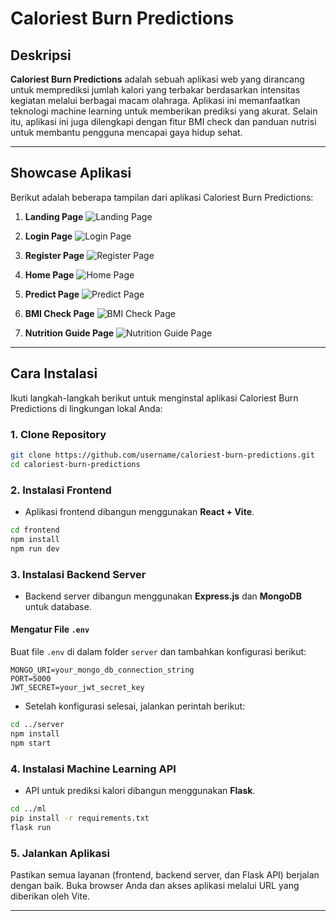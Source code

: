 # Caloriest Burn Predictions

## Deskripsi
**Caloriest Burn Predictions** adalah sebuah aplikasi web yang dirancang untuk memprediksi jumlah kalori yang terbakar berdasarkan intensitas kegiatan melalui berbagai macam olahraga. Aplikasi ini memanfaatkan teknologi machine learning untuk memberikan prediksi yang akurat. Selain itu, aplikasi ini juga dilengkapi dengan fitur BMI check dan panduan nutrisi untuk membantu pengguna mencapai gaya hidup sehat.

---

## Showcase Aplikasi

Berikut adalah beberapa tampilan dari aplikasi Caloriest Burn Predictions:

1. **Landing Page**
![Landing Page](https://res.cloudinary.com/doypx7azh/image/upload/v1734921860/localhost_5173_landing_Nest_Hub_Max_iulonc.png)

2. **Login Page**
![Login Page](./showcase/login-page.png)

3. **Register Page**
![Register Page](./showcase/register-page.png)

4. **Home Page**
![Home Page](./showcase/home-page.png)

5. **Predict Page**
![Predict Page](./showcase/predict-page.png)

6. **BMI Check Page**
![BMI Check Page](./showcase/bmi-check-page.png)

7. **Nutrition Guide Page**
![Nutrition Guide Page](./showcase/nutrition-guide-page.png)

---

## Cara Instalasi

Ikuti langkah-langkah berikut untuk menginstal aplikasi Caloriest Burn Predictions di lingkungan lokal Anda:

### 1. Clone Repository
```bash
git clone https://github.com/username/caloriest-burn-predictions.git
cd caloriest-burn-predictions
```

### 2. Instalasi Frontend
- Aplikasi frontend dibangun menggunakan **React + Vite**.
```bash
cd frontend
npm install
npm run dev
```

### 3. Instalasi Backend Server
- Backend server dibangun menggunakan **Express.js** dan **MongoDB** untuk database.

#### Mengatur File `.env`
Buat file `.env` di dalam folder `server` dan tambahkan konfigurasi berikut:
```
MONGO_URI=your_mongo_db_connection_string
PORT=5000
JWT_SECRET=your_jwt_secret_key
```

- Setelah konfigurasi selesai, jalankan perintah berikut:
```bash
cd ../server
npm install
npm start
```

### 4. Instalasi Machine Learning API
- API untuk prediksi kalori dibangun menggunakan **Flask**.
```bash
cd ../ml
pip install -r requirements.txt
flask run
```

### 5. Jalankan Aplikasi
Pastikan semua layanan (frontend, backend server, dan Flask API) berjalan dengan baik. Buka browser Anda dan akses aplikasi melalui URL yang diberikan oleh Vite.

---
